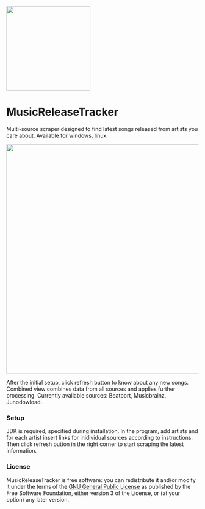 <img src="https://github.com/BLCK-B/MusicReleaseTracker/assets/123077751/f432e824-6772-401e-8419-90da707887f4)" width="220px"/>

# MusicReleaseTracker

Multi-source scraper designed to find latest songs released from artists you care about. Available for windows, linux.

<img src="https://github.com/BLCK-B/MusicReleaseTracker/assets/123077751/ac417ea7-31d0-4371-a67c-7a31586a2a5e" width="600px"/>

After the initial setup, click refresh button to know about any new songs. Combined view combines data from all sources and applies further processing. Currently available sources: Beatport, Musicbrainz, Junodowload.

### Setup

JDK is required, specified during installation. In the program, add artists and for each artist insert links for inidividual sources according to instructions. Then click refresh button in the right corner to start scraping the latest information.

### License

MusicReleaseTracker is free software: you can redistribute it and/or modify it under the terms of the [GNU General Public License](https://www.gnu.org/licenses/gpl-3.0.html) as published by the Free Software Foundation, either version 3 of the License, or (at your option) any later version.
